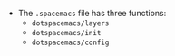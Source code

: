 - The `.spacemacs` file has three functions:
  - `dotspacemacs/layers`
  - `dotspacemacs/init`
  - `dotspacemacs/config`
